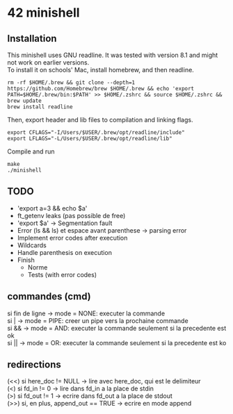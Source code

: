 # 42 minishell
## Installation
This minishell uses GNU readline. It was tested with version 8.1 and might not work on earlier versions.  
To install it on schools' Mac, install homebrew, and then readline.  
```
rm -rf $HOME/.brew && git clone --depth=1 https://github.com/Homebrew/brew $HOME/.brew && echo 'export PATH=$HOME/.brew/bin:$PATH' >> $HOME/.zshrc && source $HOME/.zshrc && brew update
brew install readline
```
Then, export header and lib files to compilation and linking flags.
```
export CFLAGS="-I/Users/$USER/.brew/opt/readline/include"
export LFLAGS="-L/Users/$USER/.brew/opt/readline/lib"
```
Compile and run
```
make
./minishell
```
## TODO
- 'export a=3 && echo $a'
- ft_getenv leaks (pas possible de free)
- 'export $a' -> Segmentation fault
- Error (ls && ls) et espace avant parenthese -> parsing error
- Implement error codes after execution
- Wildcards
- Handle parenthesis on execution
- Finish
	- Norme
	- Tests (with error codes)

## commandes (cmd)
si fin de ligne -> mode = NONE: executer la commande  
si | -> mode = PIPE: creer un pipe vers la prochaine commande  
si && -> mode = AND: executer la commande seulement si la precedente est ok  
si || -> mode = OR: executer la commande seulement si la precedente est ko  

## redirections
(<<) si here\_doc != NULL -> lire avec here\_doc, qui est le delimiteur    
(<) si fd_in != 0 -> lire dans fd_in a la place de stdin  
(>) si fd_out != 1 -> ecrire dans fd_out a la place de stdout  
(>>) si, en plus, append\_out == TRUE -> ecrire en mode append  
